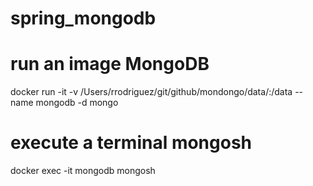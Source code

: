 # spring_mongodb

# run an image MongoDB  
docker run -it -v /Users/rrodriguez/git/github/mondongo/data/:/data --name mongodb -d mongo

# execute a terminal mongosh
docker exec -it mongodb mongosh